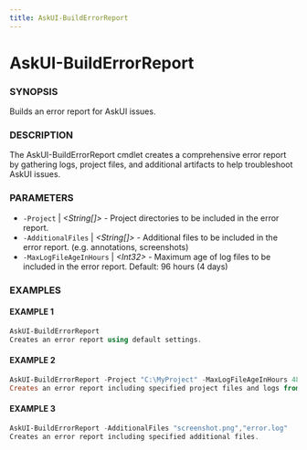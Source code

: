 ```yaml
---
title: AskUI-BuildErrorReport
---
```


# AskUI-BuildErrorReport

### SYNOPSIS

Builds an error report for AskUI issues.

### DESCRIPTION

The AskUI-BuildErrorReport cmdlet creates a comprehensive error report by gathering logs, 
project files, and additional artifacts to help troubleshoot AskUI issues.

### PARAMETERS

- `-Project` | _&lt;String[]&gt;_ - Project directories to be included in the error report. 
- `-AdditionalFiles` | _&lt;String[]&gt;_ - Additional files to be included in the error report. (e.g. annotations, screenshots) 
- `-MaxLogFileAgeInHours` | _&lt;Int32&gt;_ - Maximum age of log files to be included in the error report.
Default: 96 hours (4 days)

### EXAMPLES

#### EXAMPLE 1

```powershell
AskUI-BuildErrorReport
Creates an error report using default settings.
```
 
#### EXAMPLE 2

```powershell
AskUI-BuildErrorReport -Project "C:\MyProject" -MaxLogFileAgeInHours 48
Creates an error report including specified project files and logs from last 48 hours.
```
 
#### EXAMPLE 3

```powershell
AskUI-BuildErrorReport -AdditionalFiles "screenshot.png","error.log" 
Creates an error report including specified additional files.
```

